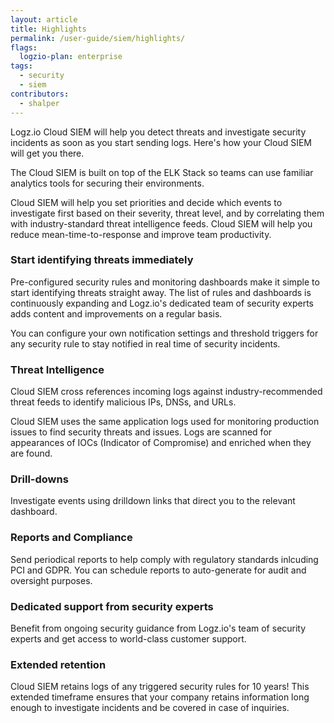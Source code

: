 ```yaml
---
layout: article
title: Highlights
permalink: /user-guide/siem/highlights/
flags:
  logzio-plan: enterprise
tags:
  - security
  - siem
contributors:
  - shalper
---
```


Logz.io Cloud SIEM will help you detect threats and investigate security incidents as soon as you start sending logs.
Here's how your Cloud SIEM will get you there.

The Cloud SIEM is built on top of the ELK Stack so teams can use familiar analytics tools for securing their environments.

Cloud SIEM will help you set priorities and decide which events to investigate first based on their severity, threat level, and by correlating them with industry-standard threat intelligence feeds. Cloud SIEM will help you reduce mean-time-to-response and improve team productivity.


### Start identifying threats immediately

Pre-configured security rules and monitoring dashboards make it simple to start identifying threats straight away.
The list of rules and dashboards is continuously expanding and Logz.io's dedicated team of security experts adds content and improvements on a regular basis.

You can configure your own notification settings and threshold triggers for any security rule to stay notified in real time of security incidents.

### Threat Intelligence

Cloud SIEM cross references incoming logs against industry-recommended threat feeds to identify malicious IPs, DNSs, and URLs.

Cloud SIEM uses the same application logs used for monitoring production issues to find security threats and issues.
Logs are scanned for appearances of IOCs (Indicator of Compromise) and enriched when they are found.


### Drill-downs

Investigate events using drilldown links that direct you to the relevant dashboard.


### Reports and Compliance

Send periodical reports to help comply with regulatory standards inlcuding PCI and GDPR. You can schedule reports to auto-generate for audit and oversight purposes.


### Dedicated support from security experts

Benefit from ongoing security guidance from Logz.io's team of security experts and get access to world-class customer support.

### Extended retention

Cloud SIEM retains logs of any triggered security rules for 10 years! This extended timeframe ensures that your company retains information long enough to investigate incidents and be covered in case of inquiries.
